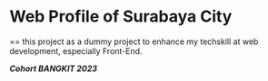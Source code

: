 # Web Profile of Surabaya City
== 
this project as a dummy project to enhance my techskill at web development, especially Front-End.

***Cohort BANGKIT 2023***